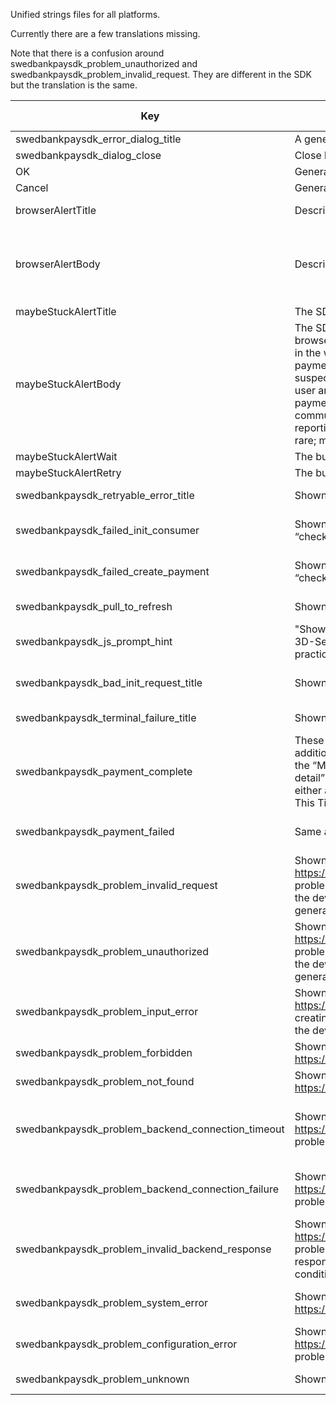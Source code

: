 Unified strings files for all platforms. 

Currently there are a few translations missing.

Note that there is a confusion around swedbankpaysdk_problem_unauthorized and swedbankpaysdk_problem_invalid_request. They are different in the SDK but the translation is the same.


| Key | Description | English | Norwegian (bokmål) | Swedish |
| --- | ----------- | ------- | ------------------ | ------- |
| swedbankpaysdk_error_dialog_title | A general error title (missing translation) | Error | Error | Error |
| swedbankpaysdk_dialog_close | Close button label (missing translation) | Close |  | Stäng |
| OK | General ok message | OK | OK | OK |
| Cancel | General cancellation | Cancel | Avbryt | Avbryt |
| browserAlertTitle | Description missing | You're almost done! | Du er nesten ferdig! | Du är snart klar! |
| browserAlertBody | Description missing | Your payment is being processed. Return to your browser to continue. | Betalingen din behandles. Gå tilbake til nettleseren for å fortsette. | Din betalning bearbetas. Gå tillbaka till webbläsaren för att fortsätta. |
| maybeStuckAlertTitle | The SDK detecting/guessing that a payment is stuck. | Stuck? |   |   |
| maybeStuckAlertBody | The SDK defaults to opening “unknown” payment flows in the browser, in most cases the best UX is accomplished by staying in the web view. To stay in the web view as often as possible, the payment flow will initially stay in the web view, but if the SDK suspects that the process may have got stuck, it will alert the user and allow them to retry the payment.. Determining that the payment is stuck is not an exact science, so the text should communicate that the SDK is “making a guess” rather than reporting a definite error. Further, the situation is expected to be rare; most users should never see this message. | It looks like the payment has not progressed for a while. Do you want to wait, or retry the payment in compatibility mode? |      |      |
| maybeStuckAlertWait  | The button telling the SDK to wait when stuck. | Wait |      |      | 
| maybeStuckAlertRetry | The button telling the SDK to retry when stuck. | Retry |      |      | 
| swedbankpaysdk_retryable_error_title | Shown if there is a temporary error when starting a payment | Communication Error | Kommunikasjonsfeil | Kommunikationsfel |
| swedbankpaysdk_failed_init_consumer | Shown if the temporary error happened when starting the “checkin” phase | Could not initialize identification. | Vi kunne ikke starte identifiseringen. | Kunde inte påbörja identifieringen. | 
| swedbankpaysdk_failed_create_payment | Shown if the temporary error happened when starting the “checkout” phase | Could not initialize payment. | Vi kunne ikke starte betalingen. | Kunde inte påbörja betalningen. | 
| swedbankpaysdk_pull_to_refresh | Shown as part of the temporary error message | Pull down to retry. | Dra ned for å prøve igjen. |  | 
| swedbankpaysdk_js_prompt_hint | "Shown as the “hint” for the text field of a JavaScript prompt, if a 3D-Secure page displays one (this is unlikely to happen in practice, but it is possible). | Input | Fyll inn | Fyll i | 
| swedbankpaysdk_bad_init_request_title | Shown if there is a fatal error when starting a payment | Unable to start payment at this time | Kunne ikke starte betalingen nå | Det gick inte att starta betalningen | 
| swedbankpaysdk_terminal_failure_title | Shown if the payment menu makes an onError callback | Configuration Error | Noe er feil med oppsettet | Konfigurationsfel | 
| swedbankpaysdk_payment_complete | These are not expected to be seen by users normally. In addition, they are only used if the backend for the SDK is using the “Merchant Backend API” specification. These are all “error detail” messages, i.e. they are always shown in the context of either a “Communication Error” or a “Unable to Start Payment at This Time” message: | Payment complete | Betalingen er fullført | Betalat och klart | 
| swedbankpaysdk_payment_failed | Same as previous | Payment failed | Betalingen mislyktes | Vi kunde inte behandla din betalning | 
| swedbankpaysdk_problem_invalid_request | Shown if the backend returns an https://api.payex.com/psp/errordetail/mobilesdk/unauthorized problem (the Merchant Backend problems are documented in the developer portal: Mobile SDK – Merchant Backend ). This is generally a configuration error. | Service did not recognize the request. | Tjenesten kjente ikke igjen forespørselen. | Tjänsten kände inte igen förfrågan. | 
| swedbankpaysdk_problem_unauthorized | Shown if the backend returns an https://api.payex.com/psp/errordetail/mobilesdk/unauthorized problem (the Merchant Backend problems are documented in the developer portal: Mobile SDK – Merchant Backend ). This is generally a configuration error. | Service did not recognize the request. | Tjenesten kjente ikke igjen forespørselen. | Tjänsten kände inte igen förfrågan. | 
| swedbankpaysdk_problem_input_error | Shown if the backend returns an https://api.payex.com/psp/errordetail/inputerror problem when creating the payment (the common problems are documented in the developer portal: Introduction – Introduction ) | Invalid input data. | Informasjonen som er skrevet inn er ugyldig. | Den angivna informationen är ogiltig. | 
| swedbankpaysdk_problem_forbidden | Shown if the backend returns an https://api.payex.com/psp/errordetail/forbidden problem. | Forbidden | Ikke tillatt | Inte tillåtet | 
| swedbankpaysdk_problem_not_found | Shown if the backend returns an https://api.payex.com/psp/errordetail/notfound problem. | Not found | Ikke funnet | Hittades inte | 
| swedbankpaysdk_problem_backend_connection_timeout | Shown if the backend returns an https://api.payex.com/psp/errordetail/mobilesdk/gatewaytimeout problem. | Service did not respond in a timely fashion. Please try again. | Tjenesten brukte for lang tid på å svare. Vennligst prøv igjen. | Det tog för lång tid för tjänsten att svara.  | 
| swedbankpaysdk_problem_backend_connection_failure | Shown if the backend returns an https://api.payex.com/psp/errordetail/mobilesdk/badgateway problem and the problem was caused by a connection error. | Unable to connect to service. Please try again. | Fikk ikke kontakt med tjenesten. Vennligst prøv igjen. | Kunde inte ansluta till tjänsten. Försök igen. | 
| swedbankpaysdk_problem_invalid_backend_response | Shown if the backend returns an https://api.payex.com/psp/errordetail/mobilesdk/badgateway problem and the problem was caused by an unexpected response from the Swedbank Pay API. This is not an expected condition, but could signal a configuration or programming error. | Received invalid service response. Please try again. |  Tjenesten ga en ugyldig respons. Vennligst prøv igjen. | Felaktig respons från tjänsten. Försök igen. | 
| swedbankpaysdk_problem_system_error | Shown if the backend returns an https://api.payex.com/psp/errordetail/systemerror problem. | Internal service error. Please try again. | "Intern feil på tjenesten. Vennligst prøv igjen." | Internt fel på tjänsten. Försök igen. | 
| swedbankpaysdk_problem_configuration_error | Shown if the backend returns an https://api.payex.com/psp/errordetail/configurationerror problem. |  Invalid configuration. |  Oppsettet er ugyldig. | Felaktig konfiguration. | 
| swedbankpaysdk_problem_unknown | Shown if backend returns any other problem. | Unexpected error |  Det skjedde en uventet feil | Oväntat fel. | 
